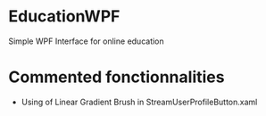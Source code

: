# EducationWPF
Simple WPF Interface for online education

# Commented fonctionnalities
- Using of Linear Gradient Brush in StreamUserProfileButton.xaml
